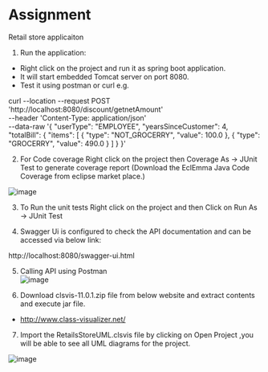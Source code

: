 # Assignment
Retail store applicaiton

1) Run the application: 
 
 - Right click on the project and run it as spring boot application.
 - It will start embedded Tomcat server on port 8080.
 - Test it using postman or curl
 e.g. 
 
 curl --location --request POST 'http://localhost:8080/discount/getnetAmount' \
--header 'Content-Type: application/json' \
--data-raw '{
    "userType": "EMPLOYEE",
    "yearsSinceCustomer": 4,
    "totalBill": {
        "items": [
            {
                "type": "NOT_GROCERRY",
                "value": 100.0
            },
            {
                "type": "GROCERRY",
                "value": 490.0
            }
        ]
    }
}'

2) For Code coverage Right click on the project then Coverage As -> JUnit Test to generate coverage report  (Download the EclEmma Java Code Coverage from eclipse market place.)

![image](https://user-images.githubusercontent.com/6484152/132824929-30f8cbe6-60be-441c-a941-1252d15365de.png)

3) To Run the unit tests Right click on the project and then Click on Run As -> JUnit Test

4) Swagger Ui is configured to check the API documentation and can be accessed via below link:

http://localhost:8080/swagger-ui.html
   

5) Calling API using Postman    
![image](https://user-images.githubusercontent.com/6484152/132824137-ae6aa021-c0b5-41b0-950c-357fe814a4a2.png)

6) Download clsvis-11.0.1.zip file from  below website and extract contents and execute jar file.
 
 - http://www.class-visualizer.net/ 

7) Import the RetailsStoreUML.clsvis file by clicking on Open Project ,you will be able to see all UML diagrams for the project.
 
![image](https://user-images.githubusercontent.com/6484152/132836914-299835b7-e845-4709-9b79-f470ee18c342.png)

